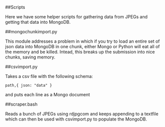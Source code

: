 ##Scripts

Here we have some helper scripts for gathering data from JPEGs and getting that data into MongoDB.

##mongochunkimport.py

This module addresses a problem in which if you try to load an entire set of json data into MongoDB in one chunk, either Mongo or Python will eat all of the memory and be killed. Intead, this breaks up the submission into nice chunks, saving memory.

##csvimport.py

Takes a csv file with the following schema:

`path,{ json: "data" }`

and puts each line as a Mongo document

##scraper.bash

Reads a bunch of JPEGs using rdjpgcom and keeps appending to a textfile which can then be used with csvimport.py to populate the MongoDB.
